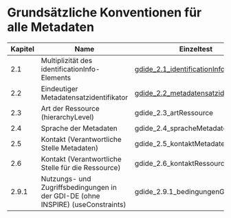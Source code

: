 # Grundsätzliche Konventionen für alle Metadaten

| Kapitel | Name | Einzeltest |
| --- | --- | --- |
| 2.1	| Multiplizität des identificationInfo-Elements | [gdide_2.1_identificationInfo](https://github.com/alitka/gdi-de-metadaten-ats/blob/2.0.3/allgemein/gdide_2.1_identificationInfo.md) |
| 2.2	| Eindeutiger Metadatensatzidentifikator | [gdide_2.2_metadatensatzidentifikator](https://github.com/alitka/gdi-de-metadaten-ats/blob/2.0.3/allgemein/gdide_2.2_metadatensatzidentifikator.md) |
| 2.3	| Art der Ressource (hierarchyLevel) | gdide_2.3_artRessource |
| 2.4	| Sprache der Metadaten | gdide_2.4_spracheMetadaten |
| 2.5	| Kontakt (Verantwortliche Stelle Metadaten) | gdide_2.5_kontaktMetadaten |
| 2.6	| Kontakt (Verantwortliche Stelle für die Ressource) | gdide_2.6_kontaktRessource |
| 2.9.1 |	Nutzungs- und Zugriffsbedingungen in der GDI-DE (ohne INSPIRE) (useConstraints) | gdide_2.9.1_bedingungenGDIde |
